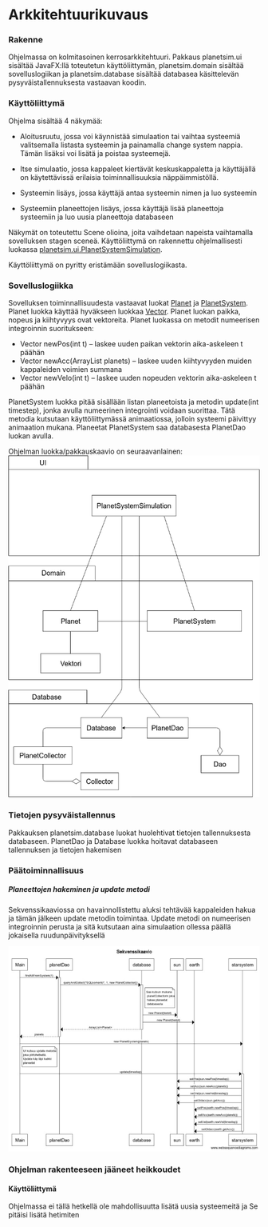 # Arkkitehtuurikuvaus

### Rakenne

Ohjelmassa on kolmitasoinen kerrosarkkitehtuuri. Pakkaus planetsim.ui sisältää JavaFX:llä toteutetun käyttöliittymän, planetsim.domain sisältää sovelluslogiikan ja planetsim.database sisältää databasea käsittelevän pysyväistallennuksesta vastaavan koodin.

### Käyttöliittymä

Ohjelma sisältää 4 näkymää:

* Aloitusruutu, jossa voi käynnistää simulaation tai vaihtaa systeemiä valitsemalla listasta systeemin ja painamalla change system nappia. Tämän lisäksi voi lisätä ja poistaa systeemejä.

* Itse simulaatio, jossa kappaleet kiertävät keskuskappaletta ja käyttäjällä on käytettävissä erilaisia toiminnallisuuksia näppäimmistöllä.

* Systeemin lisäys, jossa käyttäjä antaa systeemin nimen ja luo systeemin

* Systeemiin planeettojen lisäys, jossa käyttäjä lisää planeettoja systeemiin ja luo uusia planeettoja databaseen

Näkymät on toteutettu Scene olioina, joita vaihdetaan napeista vaihtamalla sovelluksen stagen sceneä. Käyttöliittymä on rakennettu ohjelmallisesti luokassa [planetsim.ui.PlanetSystemSimulation](https://github.com/anttkukk/otm-harjoitustyo/blob/master/PlanetSim/src/main/java/planetsim/ui/PlanetSystemSimulation.java).

Käyttöliittymä on pyritty eristämään sovelluslogiikasta.

### Sovelluslogiikka

Sovelluksen toiminnallisuudesta vastaavat luokat [Planet](https://github.com/anttkukk/otm-harjoitustyo/blob/master/PlanetSim/src/main/java/planetsim/domain/Planet.java) ja [PlanetSystem](https://github.com/anttkukk/otm-harjoitustyo/blob/master/PlanetSim/src/main/java/planetsim/domain/PlanetSystem.java).
 Planet luokka käyttää hyväkseen luokkaa [Vector](https://github.com/anttkukk/otm-harjoitustyo/blob/master/PlanetSim/src/main/java/planetsim/domain/Vector.java). Planet luokan paikka, nopeus ja kiihtyvyys ovat vektoreita. 
Planet luokassa on metodit numeerisen integroinnin suoritukseen:
* Vector newPos(int t) – laskee uuden paikan vektorin aika-askeleen t päähän
* Vector newAcc(ArrayList<Planet> planets) – laskee uuden kiihtyvyyden muiden kappaleiden voimien summana
* Vector newVelo(int t) – laskee uuden nopeuden vektorin aika-askeleen t päähän


PlanetSystem luokka pitää sisällään listan planeetoista ja metodin update(int timestep), jonka avulla numeerinen integrointi voidaan suorittaa. Tätä metodia kutsutaan käyttöliittymässä animaatiossa, jolloin systeemi päivittyy animaation mukana.
Planeetat PlanetSystem saa databasesta PlanetDao luokan avulla.


Ohjelman luokka/pakkauskaavio on seuraavanlainen:
![luokkakaavio](https://github.com/anttkukk/otm-harjoitustyo/blob/master/dokumentaatio/luokkakaavio.png)

### Tietojen pysyväistallennus

Pakkauksen planetsim.database luokat huolehtivat tietojen tallennuksesta databaseen. PlanetDao ja Database luokka hoitavat databaseen tallennuksen ja tietojen hakemisen


### Päätoiminnallisuus

##### Planeettojen hakeminen ja update metodi

Sekvenssikaaviossa on havainnollistettu aluksi tehtävää kappaleiden hakua ja tämän jälkeen update metodin toimintaa. Update metodi on numeerisen integroinnin perusta ja sitä kutsutaan aina simulaation ollessa päällä jokaisella ruudunpäivityksellä

![Sekvenssikaavio](https://github.com/anttkukk/otm-harjoitustyo/blob/master/dokumentaatio/sekvenssi.jpeg)

### Ohjelman rakenteeseen jääneet heikkoudet

#### Käyttöliittymä
Ohjelmassa ei tällä hetkellä ole mahdollisuutta lisätä uusia systeemeitä ja Se pitäisi lisätä hetimiten

